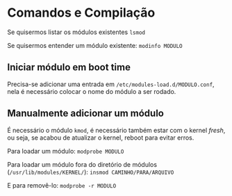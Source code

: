# Comandos e Compilação


Se quisermos listar os módulos existentes `lsmod`

Se quisermos entender um módulo existente: `modinfo MODULO`

## Iniciar módulo em boot time

Precisa-se adicionar uma entrada em `/etc/modules-load.d/MODULO.conf`, nela é
necessário colocar o nome do módulo a ser rodado.

## Manualmente adicionar um módulo

É necessário o módulo `kmod`, é necessário também estar com o kernel *fresh*, ou seja,
se acabou de atualizar o kernel, reboot para evitar erros.

Para loadar um módulo: `modprobe MODULO`

Para loadar um módulo fora do diretório de módulos (`/usr/lib/modules/KERNEL/`): 
`insmod CAMINHO/PARA/ARQUIVO`

E para removê-lo: `modprobe -r MODULO`

